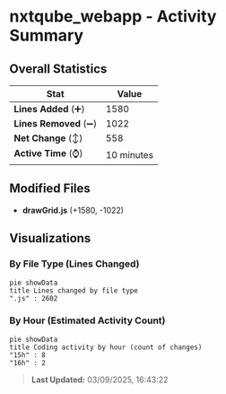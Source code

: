 # nxtqube_webapp - Activity Summary 

## Overall Statistics

| Stat                   | Value                                                             |
| ---------------------- | ----------------------------------------------------------------- |
| **Lines Added** (➕)   | 1580                                          |
| **Lines Removed** (➖) | 1022                                        |
| **Net Change** (↕)    | 558                |
| **Active Time** (⌚)   | 10 minutes |


## Modified Files
- **drawGrid.js** (+1580, -1022)

## Visualizations

### By File Type (Lines Changed)

```mermaid
pie showData
title Lines changed by file type
".js" : 2602
```

### By Hour (Estimated Activity Count)

```mermaid
pie showData
title Coding activity by hour (count of changes)
"15h" : 8
"16h" : 2
```


> **Last Updated:** 03/09/2025, 16:43:22
